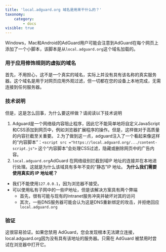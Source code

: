 ```yaml
---
title: 'local.adguard.org 域名是用来干什么的？'
taxonomy:
    category:
        - docs
visible: true
---
```


Windows，Mac和Android的AdGuard用户可能会注意到AdGuard在每个网页上添加了一个小脚本，该脚本是从`local.adguard.org`这个域名加载的。

### 用于应用修饰规则的虚拟的域名

首先，不用担心，这不是一个真实的域名，实际上并没有具有该名称的真实服务器。这个域名是用于对网页应用外观过滤，但一切都在您的设备上本地完成，无需连接到任何服务器。

### 技术说明

但是，这是怎么回事，为什么要这样做？请阅读以下技术说明
1. Adguard是一个网络级内容阻止程序，因此它不能简单地将自定义JavaScript和CSS添加到网页中，例如浏览器扩展程序的操作。但是，这样做对于高质量的内容拦截至关重要。
2.为了做到这一点，adguard注入了一个看起来像这样的“内容脚本”：`<script src ="https://local.adguard.org/.../content-script.js">` 这个“内容脚本”会处理CSS过滤，隐藏或删除网页中的广告内容。
3. `local.adguard.org`AdGuard 在网络级别拦截到域IP 地址的连接并在本地进行处理。这就是为什么该域具有多年不变的“静态”IP 地址。
**为什么我们需要使用真实的 IP 地址呢？**

* 我们不能使用`127.0.0.1`，因为浏览器不接受。
* 可以使用私有子网中的一些IP地址，但是该解决方案具有两个弊端
    * 首先，很有可能与现有的Intranet服务冲突并破坏对其的访问
    * 其次，一些DNS服务器可能会认为这是DNS重新绑定的攻击，并拒绝回应 ` local.adguard.org`

### 验证

这很容易验证。如果您禁用 AdGuard，您会发现根本无法建立连接，local.adguard.org因为没有具有该地址的服务器。只需在 AdGuard 被禁用时尝试在浏览器中打开它。
